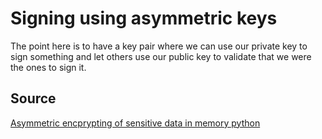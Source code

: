 # Signing using asymmetric keys

The point here is to have a key pair where we can use our private key to sign something and let others use our public key to 
validate that we were the ones to sign it.

## Source
[Asymmetric encprypting of sensitive data in memory python](https://towardsdatascience.com/asymmetric-encrypting-of-sensitive-data-in-memory-python-e20fdebc521cb)
